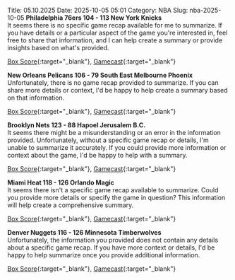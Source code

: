 Title: 05.10.2025
Date: 2025-10-05 05:01
Category: NBA 
Slug: nba-2025-10-05 
**Philadelphia 76ers 104 - 113 New York Knicks**  
It seems there is no specific game recap available for me to summarize. If you have details or a particular aspect of the game you're interested in, feel free to share that information, and I can help create a summary or provide insights based on what's provided. 

[Box Score](/game/nyk-vs-phi-0012500010/box-score){:target="_blank"}, [Gamecast](/game/nyk-vs-phi-0012500010){:target="_blank"}<br>

**New Orleans Pelicans 106 - 79 South East Melbourne Phoenix**  
Unfortunately, there is no game recap provided to summarize. If you can share more details or context, I'd be happy to help create a summary based on that information. 

[Box Score](/game/sem-vs-nop-0012500011/box-score){:target="_blank"}, [Gamecast](/game/sem-vs-nop-0012500011){:target="_blank"}<br>

**Brooklyn Nets 123 - 88 Hapoel Jerusalem B.C.**  
It seems there might be a misunderstanding or an error in the information provided. Unfortunately, without a specific game recap or details, I'm unable to summarize it accurately. If you could provide more information or context about the game, I'd be happy to help with a summary. 

[Box Score](/game/hap-vs-bkn-0012500026/box-score){:target="_blank"}, [Gamecast](/game/hap-vs-bkn-0012500026){:target="_blank"}<br>

**Miami Heat 118 - 126 Orlando Magic**  
It seems there isn't a specific game recap available to summarize. Could you provide more details or specify the game in question? This information will help create a comprehensive summary. 

[Box Score](/game/orl-vs-mia-0012500027/box-score){:target="_blank"}, [Gamecast](/game/orl-vs-mia-0012500027){:target="_blank"}<br>

**Denver Nuggets 116 - 126 Minnesota Timberwolves**  
Unfortunately, the information you provided does not contain any details about a specific game recap. If you have more context or details, I'd be happy to help summarize once you provide additional information. 

[Box Score](/game/min-vs-den-0012500028/box-score){:target="_blank"}, [Gamecast](/game/min-vs-den-0012500028){:target="_blank"}<br>

